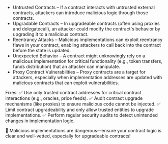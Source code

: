 *   Untrusted Contracts – If a contract interacts with untrusted external contracts, attackers can introduce malicious logic through those contracts.
*   Upgradable Contracts – In upgradeable contracts (often using proxies and delegatecall), an attacker could modify the contract's behavior by upgrading it to a malicious contract.
*   Reentrancy Attacks – Malicious implementations can exploit reentrancy flaws in your contract, enabling attackers to call back into the contract before the state is updated.
*   Unexpected Behavior – A contract might unknowingly rely on a malicious implementation for critical functionality (e.g., token transfers, funds distribution) that an attacker can manipulate.
*   Proxy Contract Vulnerabilities – Proxy contracts are a target for attackers, especially when implementation addresses are updated with malicious contracts that can exploit vulnerabilities.


Fixes:
✅ Use only trusted contract addresses for critical contract interactions (e.g., oracles, price feeds).
✅ Audit contract upgrade mechanisms (like proxies) to ensure malicious code cannot be injected.
✅ Limit contract upgradeability and only allow trusted entities to upgrade implementations.
✅ Perform regular security audits to detect unintended changes in implementation logic.

🚀 Malicious implementations are dangerous—ensure your contract logic is clear and well-vetted, especially for upgradeable contracts!
